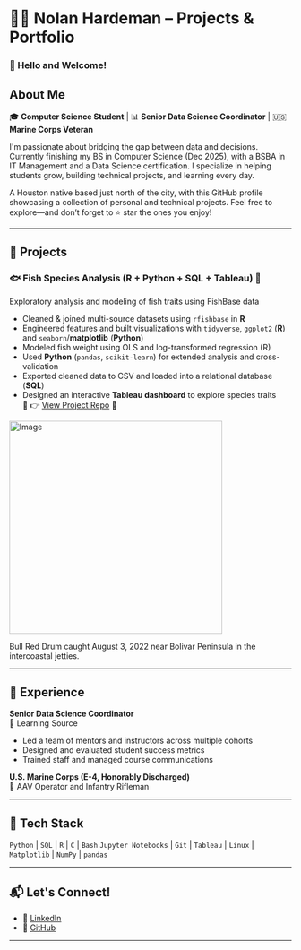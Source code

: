 # 👨‍💻 Nolan Hardeman – Projects & Portfolio
### 👋 Hello and Welcome!

## About Me

🎓 **Computer Science Student** | 📊 **Senior Data Science Coordinator** | 🇺🇸 **Marine Corps Veteran**

I'm passionate about bridging the gap between data and decisions. Currently finishing my BS in Computer Science (Dec 2025), with a BSBA in IT Management and a Data Science certification. I specialize in helping students grow, building technical projects, and learning every day.

A Houston native based just north of the city, with this GitHub profile showcasing a collection of personal and technical projects. Feel free to explore—and don’t forget to ⭐ star the ones you enjoy!

---

## 💼 Projects

### 🐟 Fish Species Analysis (R + Python + SQL + Tableau) 🐡
Exploratory analysis and modeling of fish traits using FishBase data  
- Cleaned & joined multi-source datasets using `rfishbase` in **R**  
- Engineered features and built visualizations with `tidyverse`, `ggplot2` (**R**) and `seaborn`/**matplotlib** (**Python**)  
- Modeled fish weight using OLS and log-transformed regression (R)  
- Used **Python** (`pandas`, `scikit-learn`) for extended analysis and cross-validation  
- Exported cleaned data to CSV and loaded into a relational database (**SQL**)  
- Designed an interactive **Tableau dashboard** to explore species traits  
👀 👉 [View Project Repo](https://github.com/nhardemandata/fish-species-project) 🐠

<img width="380" alt="Image" src="https://github.com/user-attachments/assets/56ecb549-83f4-4e6e-84ad-a58fc89922fd" />

Bull Red Drum caught August 3, 2022 near Bolivar Peninsula in the intercoastal jetties.

---

## 💼 Experience

**Senior Data Science Coordinator**  
📍 Learning Source 
- Led a team of mentors and instructors across multiple cohorts  
- Designed and evaluated student success metrics  
- Trained staff and managed course communications

**U.S. Marine Corps (E-4, Honorably Discharged)**  
📍 AAV Operator and Infantry Rifleman  

---

## 🧰 Tech Stack

`Python` | `SQL` | `R` | `C` | `Bash` 
`Jupyter Notebooks` | `Git` | `Tableau` | `Linux` 
| `Matplotlib` | `NumPy` | `pandas`

---

## 📬 Let's Connect!

- 💼 [LinkedIn](https://www.linkedin.com/in/datascientistnolan/)
- 🐙 [GitHub](https://www.github.com/nhardemandata)

---
